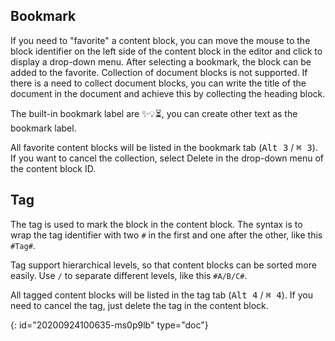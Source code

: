 ## Bookmark

If you need to "favorite" a content block, you can move the mouse to the block identifier on the left side of the content block in the editor and click to display a drop-down menu. After selecting a bookmark, the block can be added to the favorite. Collection of document blocks is not supported. If there is a need to collect document blocks, you can write the title of the document in the document and achieve this by collecting the heading block.

The built-in bookmark label are ✨💡️⏳, you can create other text as the bookmark label.

All favorite content blocks will be listed in the bookmark tab (<kbd>Alt 3</kbd> / <kbd>⌘ 3</kbd>). If you want to cancel the collection, select Delete in the drop-down menu of the content block ID.

## Tag

The tag is used to mark the block in the content block. The syntax is to wrap the tag identifier with two `#` in the first and one after the other, like this `#Tag#`.

Tag support hierarchical levels, so that content blocks can be sorted more easily. Use `/` to separate different levels, like this `#A/B/C#`.

All tagged content blocks will be listed in the tag tab (<kbd>Alt 4</kbd> / <kbd>⌘ 4</kbd>). If you need to cancel the tag, just delete the tag in the content block.


{: id="20200924100635-ms0p9lb" type="doc"}
